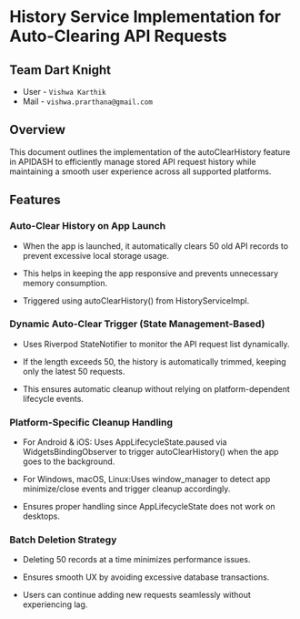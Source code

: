 # History Service Implementation for Auto-Clearing API Requests

## Team Dart Knight

+ User - `Vishwa Karthik`
+ Mail - `vishwa.prarthana@gmail.com`


## Overview

This document outlines the implementation of the autoClearHistory feature in APIDASH to efficiently manage stored API request history while maintaining a smooth user experience across all supported platforms.

## Features
### Auto-Clear History on App Launch

+ When the app is launched, it automatically clears 50 old API records to prevent excessive local storage usage.

+ This helps in keeping the app responsive and prevents unnecessary memory consumption.

+ Triggered using autoClearHistory() from HistoryServiceImpl.

### Dynamic Auto-Clear Trigger (State Management-Based)

+ Uses Riverpod StateNotifier to monitor the API request list dynamically.

+ If the length exceeds 50, the history is automatically trimmed, keeping only the latest 50 requests.

+ This ensures automatic cleanup without relying on platform-dependent lifecycle events.

### Platform-Specific Cleanup Handling

+ For Android & iOS: Uses AppLifecycleState.paused via WidgetsBindingObserver to trigger autoClearHistory() when the app goes to the background.

+ For Windows, macOS, Linux:Uses window_manager to detect app minimize/close events and trigger cleanup accordingly.

+ Ensures proper handling since AppLifecycleState does not work on desktops.

### Batch Deletion Strategy

+ Deleting 50 records at a time minimizes performance issues.

+ Ensures smooth UX by avoiding excessive database transactions.

+ Users can continue adding new requests seamlessly without experiencing lag.